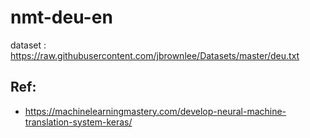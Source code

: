 # nmt-deu-en

dataset : https://raw.githubusercontent.com/jbrownlee/Datasets/master/deu.txt

## Ref:
* https://machinelearningmastery.com/develop-neural-machine-translation-system-keras/
